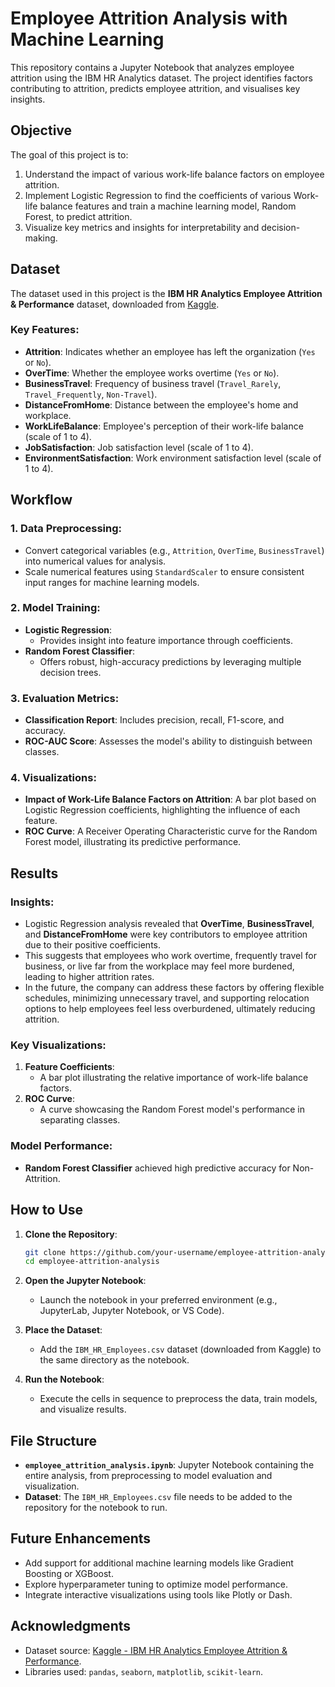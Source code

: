 # **Employee Attrition Analysis with Machine Learning**

This repository contains a Jupyter Notebook that analyzes employee attrition using the IBM HR Analytics dataset. The project identifies factors contributing to attrition, predicts employee attrition, and visualises key insights.



## **Objective**

The goal of this project is to:
1. Understand the impact of various work-life balance factors on employee attrition.
2. Implement Logistic Regression to find the coefficients of various Work-life balance features and train a machine learning model, Random Forest, to predict attrition.
3. Visualize key metrics and insights for interpretability and decision-making.



## **Dataset**

The dataset used in this project is the **IBM HR Analytics Employee Attrition & Performance** dataset, downloaded from [Kaggle](https://www.kaggle.com/datasets).

### Key Features:
- **Attrition**: Indicates whether an employee has left the organization (`Yes` or `No`).
- **OverTime**: Whether the employee works overtime (`Yes` or `No`).
- **BusinessTravel**: Frequency of business travel (`Travel_Rarely`, `Travel_Frequently`, `Non-Travel`).
- **DistanceFromHome**: Distance between the employee's home and workplace.
- **WorkLifeBalance**: Employee's perception of their work-life balance (scale of 1 to 4).
- **JobSatisfaction**: Job satisfaction level (scale of 1 to 4).
- **EnvironmentSatisfaction**: Work environment satisfaction level (scale of 1 to 4).


## **Workflow**

### 1. Data Preprocessing:
   - Convert categorical variables (e.g., `Attrition`, `OverTime`, `BusinessTravel`) into numerical values for analysis.
   - Scale numerical features using `StandardScaler` to ensure consistent input ranges for machine learning models.

### 2. Model Training:
   - **Logistic Regression**:
     - Provides insight into feature importance through coefficients.
   - **Random Forest Classifier**:
     - Offers robust, high-accuracy predictions by leveraging multiple decision trees.

### 3. Evaluation Metrics:
   - **Classification Report**: Includes precision, recall, F1-score, and accuracy.
   - **ROC-AUC Score**: Assesses the model's ability to distinguish between classes.

### 4. Visualizations:
   - **Impact of Work-Life Balance Factors on Attrition**:
     A bar plot based on Logistic Regression coefficients, highlighting the influence of each feature.
   - **ROC Curve**:
     A Receiver Operating Characteristic curve for the Random Forest model, illustrating its predictive performance.


## **Results**

### Insights:
- Logistic Regression analysis revealed that **OverTime**, **BusinessTravel**, and **DistanceFromHome** were key contributors to employee attrition due to their positive coefficients. 
- This suggests that employees who work overtime, frequently travel for business, or live far from the workplace may feel more burdened, leading to higher attrition rates.
- In the future, the company can address these factors by offering flexible schedules, minimizing unnecessary travel, and supporting relocation options to help employees feel less overburdened, ultimately reducing attrition.

### Key Visualizations:
1. **Feature Coefficients**:
   - A bar plot illustrating the relative importance of work-life balance factors.
2. **ROC Curve**:
   - A curve showcasing the Random Forest model's performance in separating classes.

### Model Performance:
- **Random Forest Classifier** achieved high predictive accuracy for Non-Attrition.


## **How to Use**

1. **Clone the Repository**:
   ```bash
   git clone https://github.com/your-username/employee-attrition-analysis.git
   cd employee-attrition-analysis
   ```

2. **Open the Jupyter Notebook**:
   - Launch the notebook in your preferred environment (e.g., JupyterLab, Jupyter Notebook, or VS Code).

3. **Place the Dataset**:
   - Add the `IBM_HR_Employees.csv` dataset (downloaded from Kaggle) to the same directory as the notebook.

4. **Run the Notebook**:
   - Execute the cells in sequence to preprocess the data, train models, and visualize results.


## **File Structure**

- **`employee_attrition_analysis.ipynb`**: Jupyter Notebook containing the entire analysis, from preprocessing to model evaluation and visualization.
- **Dataset**: The `IBM_HR_Employees.csv` file needs to be added to the repository for the notebook to run.


## **Future Enhancements**

- Add support for additional machine learning models like Gradient Boosting or XGBoost.
- Explore hyperparameter tuning to optimize model performance.
- Integrate interactive visualizations using tools like Plotly or Dash.


## **Acknowledgments**

- Dataset source: [Kaggle - IBM HR Analytics Employee Attrition & Performance](https://www.kaggle.com/datasets).
- Libraries used: `pandas`, `seaborn`, `matplotlib`, `scikit-learn`.

